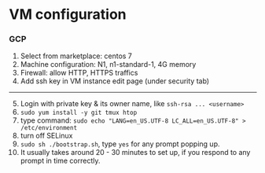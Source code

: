 # VM configuration

### GCP

1. Select from marketplace: centos 7
2. Machine configuration: N1, n1-standard-1, 4G memory
3. Firewall: allow HTTP, HTTPS traffics
4. Add ssh key in VM instance edit page (under security tab)
---
5. Login with private key & its owner name, like `ssh-rsa ... <username>`
6. `sudo yum install -y git tmux htop`
7. type command: `sudo echo "LANG=en_US.UTF-8 LC_ALL=en_US.UTF-8" > /etc/environment`
8. turn off SELinux
9. `sudo sh ./bootstrap.sh`, type `yes` for any prompt popping up.
10. It usually takes around 20 - 30 minutes to set up, if you respond to any prompt in time correctly.

